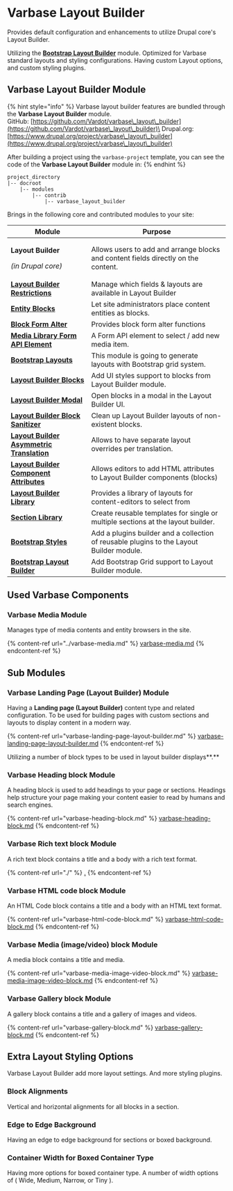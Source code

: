 # Varbase Layout Builder

Provides default configuration and enhancements to utilize Drupal core's Layout Builder.

Utilizing the [**Bootstrap Layout Builder**](https://www.drupal.org/project/bootstrap\_layout\_builder) module. Optimized for Varbase standard layouts and styling configurations. Having custom Layout options, and custom styling plugins.

## Varbase Layout Builder Module

{% hint style="info" %}
Varbase layout builder features are bundled through the **Varbase Layout Builder** module.\
GitHub: [https://github.com/Vardot/varbase\_layout\_builder](https://github.com/Vardot/varbase\_layout\_builder)\
Drupal.org: [https://www.drupal.org/project/varbase\_layout\_builder](https://www.drupal.org/project/varbase\_layout\_builder)

After building a project using the `varbase-project` template, you can see the code of the **Varbase Layout Builder** module in:
{% endhint %}

```
project_directory
|-- docroot
    |-- modules
        |-- contrib
            |-- varbase_layout_builder
```

Brings in the following core and contributed modules to your site:

| Module                                                                                                           | Purpose                                                                                  |
| ---------------------------------------------------------------------------------------------------------------- | ---------------------------------------------------------------------------------------- |
| <p><strong>Layout Builder</strong></p><p><em>(in Drupal core)</em></p>                                           | Allows users to add and arrange blocks and content fields directly on the content.       |
| [**Layout Builder Restrictions**](https://www.drupal.org/project/layout\_builder\_restrictions)                  | Manage which fields & layouts are available in Layout Builder                            |
| [**Entity Blocks**](https://www.drupal.org/project/entity\_block)                                                | Let site administrators place content entities as blocks.                                |
| [**Block Form Alter**](https://www.drupal.org/project/block\_form\_alter)                                        | Provides block form alter functions                                                      |
| [**Media Library Form API Element**](https://www.drupal.org/project/media\_library\_form\_element)               | A Form API element to select / add new media item.                                       |
| [**Bootstrap Layouts**](https://www.drupal.org/project/bootstrap\_layouts)                                       | This module is going to generate layouts with Bootstrap grid system.                     |
| [**Layout Builder Blocks**](https://www.drupal.org/project/layout\_builder\_blocks)                              | Add UI styles support to blocks from Layout Builder module.                              |
| [**Layout Builder Modal**](https://www.drupal.org/project/layout\_builder\_modal)                                | Open blocks in a modal in the Layout Builder UI.                                         |
| [**Layout Builder Block Sanitizer**](https://www.drupal.org/project/layout\_builder\_block\_sanitizer)           | Clean up Layout Builder layouts of non-existent blocks.                                  |
| [**Layout Builder Asymmetric Translation**](https://www.drupal.org/project/layout\_builder\_at)                  | Allows to have separate layout overrides per translation.                                |
| [**Layout Builder Component Attributes**](https://www.drupal.org/project/layout\_builder\_component\_attributes) | Allows editors to add HTML attributes to Layout Builder components (blocks)              |
| [**Layout Builder Library**](https://www.drupal.org/project/layout\_library)                                     | Provides a library of layouts for content-editors to select from                         |
| [**Section Library**](https://www.drupal.org/project/section\_library)                                           | Create reusable templates for single or multiple sections at the layout builder.         |
| [**Bootstrap Styles**](https://www.drupal.org/project/bootstrap\_styles)                                         | Add a plugins builder and a collection of reusable plugins to the Layout Builder module. |
| [**Bootstrap Layout Builder**](https://www.drupal.org/project/bootstrap\_layout\_builder)                        | Add Bootstrap Grid support to Layout Builder module.                                     |

## Used Varbase Components

### Varbase Media Module

Manages type of media contents and entity browsers in the site.

{% content-ref url="../varbase-media.md" %}
[varbase-media.md](../varbase-media.md)
{% endcontent-ref %}



## Sub Modules

### Varbase Landing Page (Layout Builder) Module

Having a **Landing page (Layout Builder)** content type and related configuration. To be used for building pages with custom sections and layouts to display content in a modern way.

{% content-ref url="varbase-landing-page-layout-builder.md" %}
[varbase-landing-page-layout-builder.md](varbase-landing-page-layout-builder.md)
{% endcontent-ref %}

Utilizing a number of block types to be used in layout builder displays**.**

### **Varbase Heading block** Module

A heading block is used to add headings to your page or sections. Headings help structure your page making your content easier to read by humans and search engines.

{% content-ref url="varbase-heading-block.md" %}
[varbase-heading-block.md](varbase-heading-block.md)
{% endcontent-ref %}

###

### **Varbase Rich text block** Module

A rich text block contains a title and a body with a rich text format.

{% content-ref url="./" %}
[.](./)
{% endcontent-ref %}

###

### **Varbase HTML code block** Module

An HTML Code block contains a title and a body with an HTML text format.

{% content-ref url="varbase-html-code-block.md" %}
[varbase-html-code-block.md](varbase-html-code-block.md)
{% endcontent-ref %}

###

### **Varbase Media (image/video) block** Module

A media block contains a title and media.

{% content-ref url="varbase-media-image-video-block.md" %}
[varbase-media-image-video-block.md](varbase-media-image-video-block.md)
{% endcontent-ref %}

###

### **Varbase Gallery block** Module

A gallery block contains a title and a gallery of images and videos.

{% content-ref url="varbase-gallery-block.md" %}
[varbase-gallery-block.md](varbase-gallery-block.md)
{% endcontent-ref %}

## Extra Layout Styling Options

Varbase Layout Builder add more layout settings. And more styling plugins.

### Block Alignments

Vertical and horizontal alignments for all blocks in a section.

### Edge to Edge Background

Having an edge to edge background for sections or boxed background.

### Container Width for Boxed Container Type

Having more options for boxed container type. A number of width options of ( Wide, Medium, Narrow, or Tiny ).




